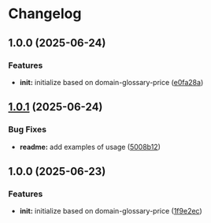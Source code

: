 # Changelog

## 1.0.0 (2025-06-24)


### Features

* **init:** initialize based on domain-glossary-price ([e0fa28a](https://github.com/ehmpathy/declastruct/commit/e0fa28a2d4d779aad580dd19220e48266ed8a14b))

## [1.0.1](https://github.com/ehmpathy/declastruct/compare/v1.0.0...v1.0.1) (2025-06-24)


### Bug Fixes

* **readme:** add examples of usage ([5008b12](https://github.com/ehmpathy/declastruct/commit/5008b129cf299c7c4ede5ab4dac8a42b979fa3eb))

## 1.0.0 (2025-06-23)


### Features

* **init:** initialize based on domain-glossary-price ([1f9e2ec](https://github.com/ehmpathy/declastruct/commit/1f9e2ecefb46028f75348aed8a5f9e3528eb5c1e))
